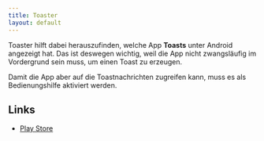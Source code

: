 ```yaml
---
title: Toaster
layout: default
---
```

Toaster hilft dabei herauszufinden, welche App **Toasts** unter Android angezeigt hat. Das ist deswegen wichtig, weil die App nicht zwangsläufig im Vordergrund sein muss, um einen Toast zu erzeugen.

Damit die App aber auf die Toastnachrichten zugreifen kann, muss es als Bedienungshilfe aktiviert werden.

## Links

  * [Play Store](https://play.google.com/store/apps/details?id=org.mars3142.android.toaster)
